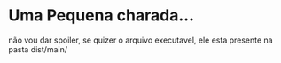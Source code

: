 # Uma Pequena charada...

não vou dar spoiler, se quizer o arquivo executavel, ele esta presente na pasta dist/main/

